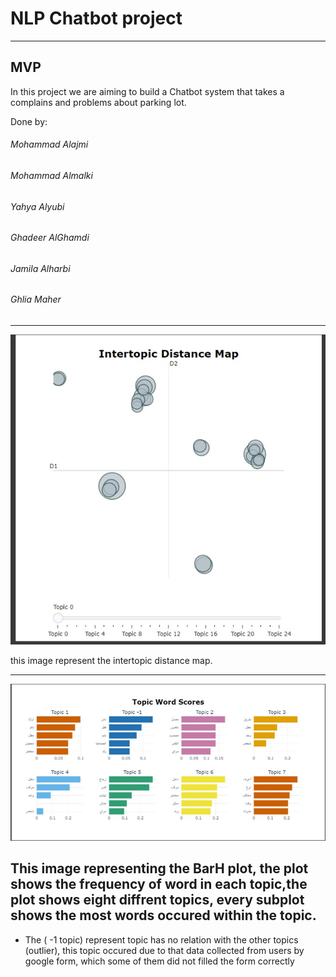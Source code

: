 # NLP Chatbot project
***
## MVP


In this project we are aiming to build a Chatbot system that takes a complains and
problems about parking lot.

Done by:

###### Mohammad Alajmi

###### Mohammad Almalki

###### Yahya Alyubi

###### Ghadeer AlGhamdi

###### Jamila Alharbi

###### Ghlia Maher



***
![](https://github.com/QUITE7/NLP_Project/blob/main/Picture1.jpg)

this image represent the intertopic distance map.

***

![](https://github.com/QUITE7/NLP_Project/blob/main/Picture2.jpg)

## This image representing the BarH plot, the plot shows the frequency of word in each topic,the plot shows eight diffrent topics, every subplot shows the most words occured within the topic.

* The ( -1 topic) represent topic has no relation with the other topics (outlier), this topic occured due to that data collected from users by google form, which some of them did not filled the form correctly
